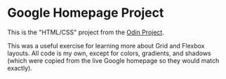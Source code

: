 # Google Homepage Project

This is the "HTML/CSS" project from the [Odin Project](https://www.theodinproject.com/courses/web-development-101/lessons/html-css).

This was a useful exercise for learning more about Grid and Flexbox layouts. All code is my own, except for colors, gradients, and shadows (which were copied from the live Google homepage so they would match exactly).